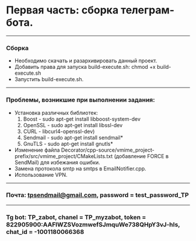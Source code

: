 # Первая часть: сборка телеграм-бота.
---
### Сборка
  - Необходимо скачать и разархивировать данный проект.
  - Добавить права для запуска build-execute.sh: chmod +x build-execute.sh
  - Запустить build-execute.sh.
---
### Проблемы, возникшие при выполнении задания:
  - Установка различных библиотек: 
    1. Boost - sudo apt-get install libboost-system-dev
    2. OpenSSL - sudo apt-get install libssl-dev
    3. CURL - libcurl4-openssl-dev) 
    4. Sendmail - sudo apt-get install sendmail*
    5. GnuTLS - sudo apt-get install gnutls*
 - Изменение файла Decorator/cpp-source/vmime_project-prefix/src/vmime_project/CMakeLists.txt (добавление FORCE в SendMail) для избежания ошибки.
 - Замена протокола smtp на smtps в EmailNotifier.cpp.
 - Использование VPN.
---
### Почта: tpsendmail@gmail.com, password = test_password_TP
---
### Tg bot: TP_zabot, chanel = TP_myzabot, token = 822905900:AAFlWZSVozmwefSJmquWe738QHpY3vJ-hIs, chat_id = -1001180066368